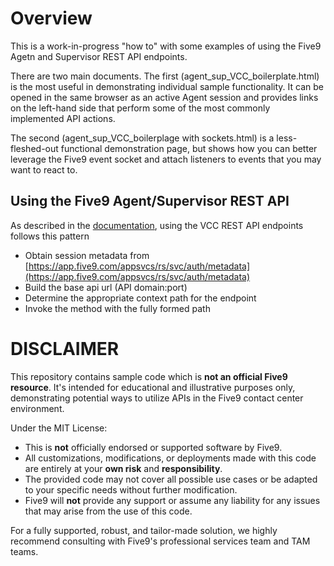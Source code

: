 # Overview

This is a work-in-progress "how to" with some examples of using the Five9 Agetn and Supervisor REST API endpoints.  

There are two main documents.  The first (agent_sup_VCC_boilerplate.html) is the most useful in demonstrating individual sample functionality.  It can be opened in the same browser as an active Agent session and provides links on the left-hand side that perform some of the most commonly implemented API actions.

The second (agent_sup_VCC_boilerplage with sockets.html) is a less-fleshed-out functional demonstration page, but shows how you can better leverage the Five9 event socket and attach listeners to events that you may want to react to.  

## Using the Five9 Agent/Supervisor REST API 

As described in the <a href="https://webapps.five9.com/assets/files/for_customers/documentation/apis/vcc-agent+supervisor-rest-api-reference-guide.pdf">documentation</a>, using the VCC REST API endpoints follows this pattern

* Obtain session metadata from [https://app.five9.com/appsvcs/rs/svc/auth/metadata](https://app.five9.com/appsvcs/rs/svc/auth/metadata)
* Build the base api url (API domain:port)
* Determine the appropriate context path for the endpoint
* Invoke the method with the fully formed path

# DISCLAIMER

This repository contains sample code which is **not an official Five9 resource**. It's intended for educational and illustrative purposes only, demonstrating potential ways to utilize APIs in the Five9 contact center environment.

Under the MIT License:

- This is **not** officially endorsed or supported software by Five9.
- All customizations, modifications, or deployments made with this code are entirely at your **own risk** and **responsibility**.
- The provided code may not cover all possible use cases or be adapted to your specific needs without further modification.
- Five9 will **not** provide any support or assume any liability for any issues that may arise from the use of this code.

For a fully supported, robust, and tailor-made solution, we highly recommend consulting with Five9's professional services team and TAM teams.

